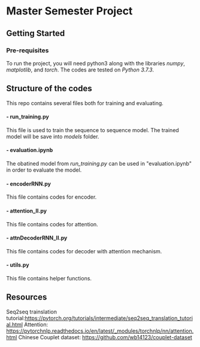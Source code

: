 # Master Semester Project

## Getting Started

### Pre-requisites
To run the project, you will need python3 along with the libraries *numpy*, *matplotlib*, and *torch*. The codes are tested on *Python 3.7.3*.

## Structure of the codes
This repo contains several files both for training and evaluating. 

#### - run_training.py
This file is used to train the sequence to sequence model. The trained model will be save into *models* folder.
#### - evaluation.ipynb
The obatined model from *run_training.py* can be used in "evaluation.ipynb" in order to evaluate the model.
#### - encoderRNN.py
This file contains codes for encoder.
#### - attention_II.py
This file contains codes for attention.
#### - attnDecoderRNN_II.py
This file contains codes for decoder with attention mechanism.
#### - utils.py
This file contains helper functions.

## Resources
Seq2seq trainslation tutorial:https://pytorch.org/tutorials/intermediate/seq2seq_translation_tutorial.html
Attention: https://pytorchnlp.readthedocs.io/en/latest/_modules/torchnlp/nn/attention.html
Chinese Couplet dataset: https://github.com/wb14123/couplet-dataset
